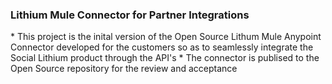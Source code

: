 <H3>Lithium Mule Connector for Partner Integrations</H3>
* This project is the inital version of the Open Source Lithum Mule Anypoint Connector developed for the customers so as to seamlessly integrate the Social Lithium product through the API's
* The connector is publised to the Open Source repository for the review and acceptance
